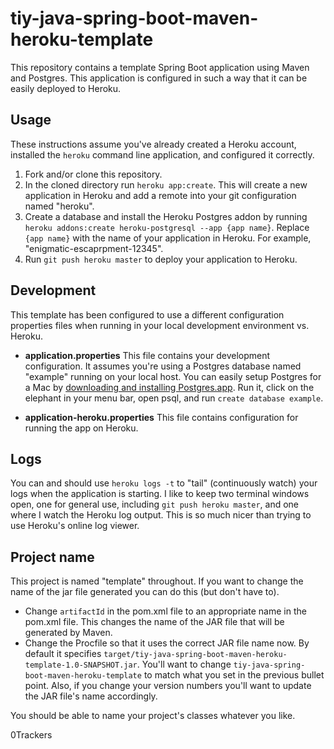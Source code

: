 # tiy-java-spring-boot-maven-heroku-template

This repository contains a template Spring Boot application using Maven and Postgres. This application is configured in such a way that it can be easily deployed to Heroku.

## Usage

These instructions assume you've already created a Heroku account, installed the `heroku` command line application, and configured it correctly.

1. Fork and/or clone this repository.
2. In the cloned directory run `heroku app:create`. This will create a new application in Heroku and add a remote into your git configuration named "heroku".
3. Create a database and install the Heroku Postgres addon by running `heroku addons:create heroku-postgresql --app {app name}`. Replace `{app name}` with the name of your application in Heroku. For example, "enigmatic-escaprpment-12345".
4. Run `git push heroku master` to deploy your application to Heroku.

## Development

This template has been configured to use a different configuration properties files when running in your local development environment vs. Heroku.

 * **application.properties** This file contains your development configuration. It assumes you're using a Postgres database named "example" running on your local host. You can easily setup Postgres for a Mac by [downloading and installing Postgres.app](http://postgresapp.com/). Run it, click on the elephant in your menu bar, open psql, and run `create database example`.

 * **application-heroku.properties** This file contains configuration for running the app on Heroku.

## Logs

You can and should use `heroku logs -t` to "tail" (continuously watch) your logs when the application is starting. I like to keep two terminal windows open, one for general use, including `git push heroku master`, and one where I watch the Heroku log output. This is so much nicer than trying to use Heroku's online log viewer.

## Project name

This project is named "template" throughout. If you want to change the name of the jar file generated you can do this (but don't have to).

* Change `artifactId` in the pom.xml file to an appropriate name in the pom.xml file. This changes the name of the JAR file that will be generated by Maven.
* Change the Procfile so that it uses the correct JAR file name now. By default it specifies `target/tiy-java-spring-boot-maven-heroku-template-1.0-SNAPSHOT.jar`. You'll want to change `tiy-java-spring-boot-maven-heroku-template` to match what you set in the previous bullet point. Also, if you change your version numbers you'll want to update the JAR file's name accordingly.

You should be able to name your project's classes whatever you like.

0Trackers

